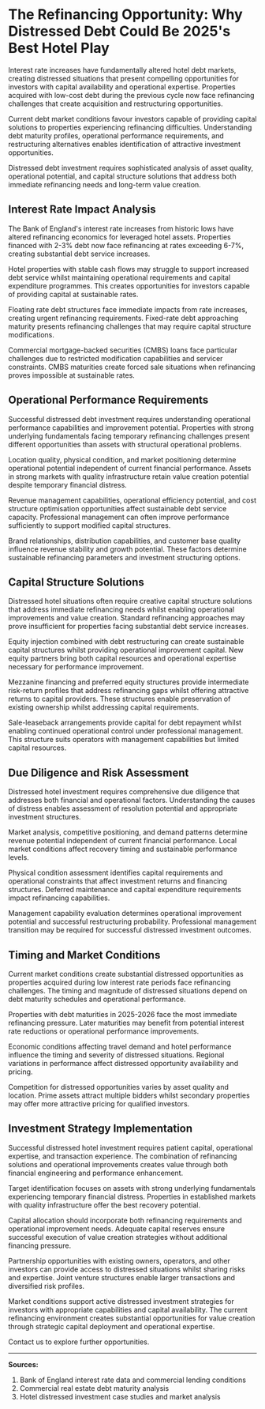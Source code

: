 # The Refinancing Opportunity: Why Distressed Debt Could Be 2025's Best Hotel Play

Interest rate increases have fundamentally altered hotel debt markets, creating distressed situations that present compelling opportunities for investors with capital availability and operational expertise. Properties acquired with low-cost debt during the previous cycle now face refinancing challenges that create acquisition and restructuring opportunities.

Current debt market conditions favour investors capable of providing capital solutions to properties experiencing refinancing difficulties. Understanding debt maturity profiles, operational performance requirements, and restructuring alternatives enables identification of attractive investment opportunities.

Distressed debt investment requires sophisticated analysis of asset quality, operational potential, and capital structure solutions that address both immediate refinancing needs and long-term value creation.

## Interest Rate Impact Analysis

The Bank of England's interest rate increases from historic lows have altered refinancing economics for leveraged hotel assets. Properties financed with 2-3% debt now face refinancing at rates exceeding 6-7%, creating substantial debt service increases.

Hotel properties with stable cash flows may struggle to support increased debt service whilst maintaining operational requirements and capital expenditure programmes. This creates opportunities for investors capable of providing capital at sustainable rates.

Floating rate debt structures face immediate impacts from rate increases, creating urgent refinancing requirements. Fixed-rate debt approaching maturity presents refinancing challenges that may require capital structure modifications.

Commercial mortgage-backed securities (CMBS) loans face particular challenges due to restricted modification capabilities and servicer constraints. CMBS maturities create forced sale situations when refinancing proves impossible at sustainable rates.

## Operational Performance Requirements

Successful distressed debt investment requires understanding operational performance capabilities and improvement potential. Properties with strong underlying fundamentals facing temporary refinancing challenges present different opportunities than assets with structural operational problems.

Location quality, physical condition, and market positioning determine operational potential independent of current financial performance. Assets in strong markets with quality infrastructure retain value creation potential despite temporary financial distress.

Revenue management capabilities, operational efficiency potential, and cost structure optimisation opportunities affect sustainable debt service capacity. Professional management can often improve performance sufficiently to support modified capital structures.

Brand relationships, distribution capabilities, and customer base quality influence revenue stability and growth potential. These factors determine sustainable refinancing parameters and investment structuring options.

## Capital Structure Solutions

Distressed hotel situations often require creative capital structure solutions that address immediate refinancing needs whilst enabling operational improvements and value creation. Standard refinancing approaches may prove insufficient for properties facing substantial debt service increases.

Equity injection combined with debt restructuring can create sustainable capital structures whilst providing operational improvement capital. New equity partners bring both capital resources and operational expertise necessary for performance improvement.

Mezzanine financing and preferred equity structures provide intermediate risk-return profiles that address refinancing gaps whilst offering attractive returns to capital providers. These structures enable preservation of existing ownership whilst addressing capital requirements.

Sale-leaseback arrangements provide capital for debt repayment whilst enabling continued operational control under professional management. This structure suits operators with management capabilities but limited capital resources.

## Due Diligence and Risk Assessment

Distressed hotel investment requires comprehensive due diligence that addresses both financial and operational factors. Understanding the causes of distress enables assessment of resolution potential and appropriate investment structures.

Market analysis, competitive positioning, and demand patterns determine revenue potential independent of current financial performance. Local market conditions affect recovery timing and sustainable performance levels.

Physical condition assessment identifies capital requirements and operational constraints that affect investment returns and financing structures. Deferred maintenance and capital expenditure requirements impact refinancing capabilities.

Management capability evaluation determines operational improvement potential and successful restructuring probability. Professional management transition may be required for successful distressed investment outcomes.

## Timing and Market Conditions

Current market conditions create substantial distressed opportunities as properties acquired during low interest rate periods face refinancing challenges. The timing and magnitude of distressed situations depend on debt maturity schedules and operational performance.

Properties with debt maturities in 2025-2026 face the most immediate refinancing pressure. Later maturities may benefit from potential interest rate reductions or operational performance improvements.

Economic conditions affecting travel demand and hotel performance influence the timing and severity of distressed situations. Regional variations in performance affect distressed opportunity availability and pricing.

Competition for distressed opportunities varies by asset quality and location. Prime assets attract multiple bidders whilst secondary properties may offer more attractive pricing for qualified investors.

## Investment Strategy Implementation

Successful distressed hotel investment requires patient capital, operational expertise, and transaction experience. The combination of refinancing solutions and operational improvements creates value through both financial engineering and performance enhancement.

Target identification focuses on assets with strong underlying fundamentals experiencing temporary financial distress. Properties in established markets with quality infrastructure offer the best recovery potential.

Capital allocation should incorporate both refinancing requirements and operational improvement needs. Adequate capital reserves ensure successful execution of value creation strategies without additional financing pressure.

Partnership opportunities with existing owners, operators, and other investors can provide access to distressed situations whilst sharing risks and expertise. Joint venture structures enable larger transactions and diversified risk profiles.

Market conditions support active distressed investment strategies for investors with appropriate capabilities and capital availability. The current refinancing environment creates substantial opportunities for value creation through strategic capital deployment and operational expertise.

Contact us to explore further opportunities.

---
**Sources:**
1. Bank of England interest rate data and commercial lending conditions
2. Commercial real estate debt maturity analysis
3. Hotel distressed investment case studies and market analysis